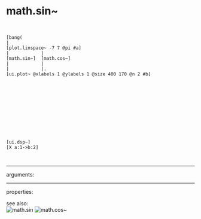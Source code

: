 # math.sin~

```


[bang(
|
[plot.linspace~ -7 7 @pi #a]
|            |
[math.sin~]  [math.cos~]
|            |
|            |.
[ui.plot~ @xlabels 1 @ylabels 1 @size 400 170 @n 2 #b]












[ui.dsp~]
[X a:1->b:2]

            
```
---
arguments:


---
properties:


see also:<br>
![math.sin]("img/object_math.sin.png")
![math.cos~]("img/object_math.cos~.png")
